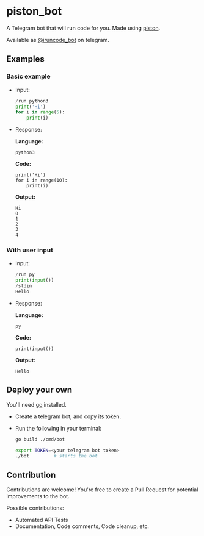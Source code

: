 # piston_bot

A Telegram bot that will run code for you. Made using [piston][1].

Available as [@iruncode_bot](https://t.me/iruncode_bot) on telegram.

## Examples

### Basic example

- Input:

  ```python
  /run python3
  print('Hi')
  for i in range(5):
      print(i)
  ```

- Response:

  **Language:**

  ```console
  python3
  ```

  **Code:**

  ```console
  print('Hi')
  for i in range(10):
      print(i)
  ```

  **Output:**

  ```console
  Hi
  0
  1
  2
  3
  4
  ```

### With user input

- Input:

  ```python
  /run py
  print(input())
  /stdin
  Hello
  ```

- Response:

  **Language:**

  ```console
  py
  ```

  **Code:**

  ```console
  print(input())
  ```

  **Output:**

  ```console
  Hello
  ```

## Deploy your own

You'll need [go](https://golang.org) installed.

- Create a telegram bot, and copy its token.
- Run the following in your terminal:

  ```bash
  go build ./cmd/bot

  export TOKEN=<your telegram bot token>
  ./bot         # starts the bot
  ```

## Contribution

Contributions are welcome!
You're free to create a Pull Request for potential improvements to the bot.

Possible contributions:

- Automated API Tests
- Documentation, Code comments, Code cleanup, etc.

[1]: https://github.com/engineer-man/piston
